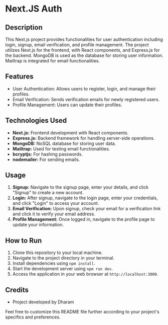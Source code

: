 # Next.JS Auth

## Description
This Next.js project provides functionalities for user authentication including login, signup, email verification, and profile management. The project utilizes Next.js for the frontend, with React components, and Express.js for the backend. MongoDB is used as the database for storing user information. Mailtrap is integrated for email functionalities.

## Features
- User Authentication: Allows users to register, login, and manage their profiles.
- Email Verification: Sends verification emails for newly registered users.
- Profile Management: Users can update their profiles.

## Technologies Used
- **Next.js:** Frontend development with React components.
- **Express.js:** Backend framework for handling server-side operations.
- **MongoDB:** NoSQL database for storing user data.
- **Mailtrap:** Used for testing email functionalities.
- **bcryptjs:** For hashing passwords.
- **nodemailer:** For sending emails.

## Usage
1. **Signup:** Navigate to the signup page, enter your details, and click "Signup" to create a new account.
2. **Login:** After signup, navigate to the login page, enter your credentials, and click "Login" to access your account.
3. **Email Verification:** Upon signup, check your email for a verification link and click it to verify your email address.
4. **Profile Management:** Once logged in, navigate to the profile page to update your information.

## How to Run
1. Clone this repository to your local machine.
2. Navigate to the project directory in your terminal.
3. Install dependencies using `npm install`.
4. Start the development server using `npm run dev`.
5. Access the application in your web browser at `http://localhost:3000`.

## Credits
- Project developed by Dharam

Feel free to customize this README file further according to your project's specifics and preferences.
